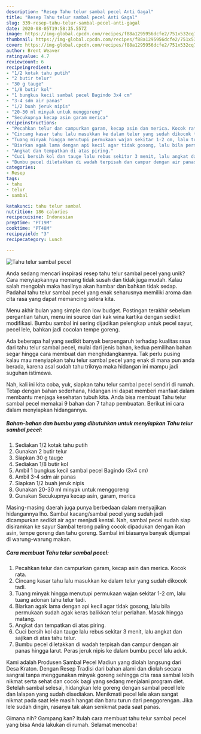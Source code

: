 ```yaml
---
description: "Resep Tahu telur sambal pecel Anti Gagal"
title: "Resep Tahu telur sambal pecel Anti Gagal"
slug: 339-resep-tahu-telur-sambal-pecel-anti-gagal
date: 2020-08-05T19:58:35.557Z
image: https://img-global.cpcdn.com/recipes/f88a1295956dcfe2/751x532cq70/tahu-telur-sambal-pecel-foto-resep-utama.jpg
thumbnail: https://img-global.cpcdn.com/recipes/f88a1295956dcfe2/751x532cq70/tahu-telur-sambal-pecel-foto-resep-utama.jpg
cover: https://img-global.cpcdn.com/recipes/f88a1295956dcfe2/751x532cq70/tahu-telur-sambal-pecel-foto-resep-utama.jpg
author: Brent Weaver
ratingvalue: 4.7
reviewcount: 6
recipeingredient:
- "1/2 kotak tahu putih"
- "2 butir telur"
- "30 g tauge"
- "1/8 butir kol"
- "1 bungkus kecil sambal pecel Bagindo 3x4 cm"
- "3-4 sdm air panas"
- "1/2 buah jeruk nipis"
- "20-30 ml minyak untuk menggoreng"
- "Secukupnya kecap asin garam merica"
recipeinstructions:
- "Pecahkan telur dan campurkan garam, kecap asin dan merica. Kocok rata."
- "Cincang kasar tahu lalu masukkan ke dalam telur yang sudah dikocok tadi."
- "Tuang minyak hingga menutupi permukaan wajan sekitar 1-2 cm, lalu tuang adonan tahu telur tadi."
- "Biarkan agak lama dengan api kecil agar tidak gosong, lalu bila permukaan sudah agak keras balikkan telur perlahan. Masak hingga matang."
- "Angkat dan tempatkan di atas piring."
- "Cuci bersih kol dan tauge lalu rebus sekitar 3 menit, lalu angkat dan sajikan di atas tahu telur."
- "Bumbu pecel diletakkan di wadah terpisah dan campur dengan air panas hingga larut. Peras jeruk nipis ke dalam bumbu pecel lalu aduk."
categories:
- Resep
tags:
- tahu
- telur
- sambal

katakunci: tahu telur sambal 
nutrition: 186 calories
recipecuisine: Indonesian
preptime: "PT19M"
cooktime: "PT48M"
recipeyield: "3"
recipecategory: Lunch

---
```



![Tahu telur sambal pecel](https://img-global.cpcdn.com/recipes/f88a1295956dcfe2/751x532cq70/tahu-telur-sambal-pecel-foto-resep-utama.jpg)

Anda sedang mencari inspirasi resep tahu telur sambal pecel yang unik? Cara menyiapkannya memang tidak susah dan tidak juga mudah. Kalau salah mengolah maka hasilnya akan hambar dan bahkan tidak sedap. Padahal tahu telur sambal pecel yang enak seharusnya memiliki aroma dan cita rasa yang dapat memancing selera kita.

Menu akhir bulan yang simple dan low budget. Postingan terakhir sebelum pergantian tahun, menu ini source dari kak wina kartika dengan sedikit modifikasi. Bumbu sambal ini sering dijadikan pelengkap untuk pecel sayur, pecel lele, bahkan jadi cocolan tempe goreng.

Ada beberapa hal yang sedikit banyak berpengaruh terhadap kualitas rasa dari tahu telur sambal pecel, mulai dari jenis bahan, kedua pemilihan bahan segar hingga cara membuat dan menghidangkannya. Tak perlu pusing kalau mau menyiapkan tahu telur sambal pecel yang enak di mana pun anda berada, karena asal sudah tahu triknya maka hidangan ini mampu jadi suguhan istimewa.


Nah, kali ini kita coba, yuk, siapkan tahu telur sambal pecel sendiri di rumah. Tetap dengan bahan sederhana, hidangan ini dapat memberi manfaat dalam membantu menjaga kesehatan tubuh kita. Anda bisa membuat Tahu telur sambal pecel memakai 9 bahan dan 7 tahap pembuatan. Berikut ini cara dalam menyiapkan hidangannya.

<!--inarticleads1-->

##### Bahan-bahan dan bumbu yang dibutuhkan untuk menyiapkan Tahu telur sambal pecel:

1. Sediakan 1/2 kotak tahu putih
1. Gunakan 2 butir telur
1. Siapkan 30 g tauge
1. Sediakan 1/8 butir kol
1. Ambil 1 bungkus kecil sambal pecel Bagindo (3x4 cm)
1. Ambil 3-4 sdm air panas
1. Siapkan 1/2 buah jeruk nipis
1. Gunakan 20-30 ml minyak untuk menggoreng
1. Gunakan Secukupnya kecap asin, garam, merica


Masing-masing daerah juga punya berbedaan dalam menyajikan hidangannya lho. Sambal kacang/sambal pecel yang sudah jadi dicampurkan sedikit air agar menjadi kental. Nah, sambal pecel sudah siap disiramkan ke sayur Sambal terong paling cocok dipadukan dengan ikan asin, tempe goreng dan tahu goreng. Sambal ini biasanya banyak dijumpai di warung-warung makan. 

<!--inarticleads2-->

##### Cara membuat Tahu telur sambal pecel:

1. Pecahkan telur dan campurkan garam, kecap asin dan merica. Kocok rata.
1. Cincang kasar tahu lalu masukkan ke dalam telur yang sudah dikocok tadi.
1. Tuang minyak hingga menutupi permukaan wajan sekitar 1-2 cm, lalu tuang adonan tahu telur tadi.
1. Biarkan agak lama dengan api kecil agar tidak gosong, lalu bila permukaan sudah agak keras balikkan telur perlahan. Masak hingga matang.
1. Angkat dan tempatkan di atas piring.
1. Cuci bersih kol dan tauge lalu rebus sekitar 3 menit, lalu angkat dan sajikan di atas tahu telur.
1. Bumbu pecel diletakkan di wadah terpisah dan campur dengan air panas hingga larut. Peras jeruk nipis ke dalam bumbu pecel lalu aduk.


Kami adalah Produsen Sambal Pecel Madiun yang diolah langsung dari Desa Kraton. Dengan Resep Tradisi dari bahan alami dan diolah secara sangrai tanpa menggunakan minyak goreng sehingga cita rasa sambal lebih nikmat serta sehat dan cocok bagi yang sedang menjalani program diet. Setelah sambal selesai, hidangkan lele goreng dengan sambal pecel lele dan lalapan yang sudah disediakan. Menikmati pecel lele akan sangat nikmat pada saat lele masih hangat dan baru turun dari penggorengan. Jika lele sudah dingin, rasanya tak akan senikmat pada saat panas. 

Gimana nih? Gampang kan? Itulah cara membuat tahu telur sambal pecel yang bisa Anda lakukan di rumah. Selamat mencoba!
